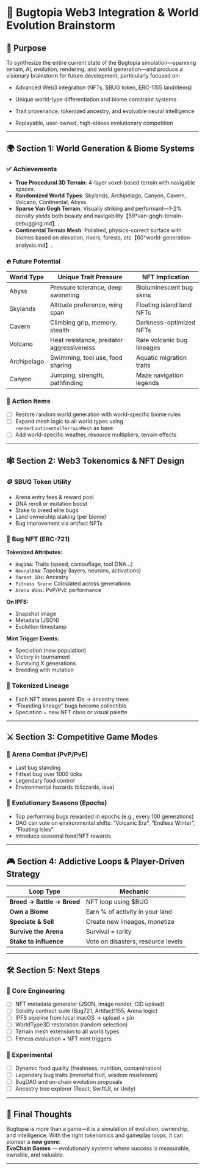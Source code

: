 # 🧬 Bugtopia Web3 Integration & World Evolution Brainstorm

## 🧠 Purpose

To synthesize the entire current state of the Bugtopia simulation—spanning terrain, AI, evolution, rendering, and world generation—and produce a visionary brainstorm for future development, particularly focused on:

- Advanced Web3 integration (NFTs, $BUG token, ERC-1155 land/items)

- Unique world-type differentiation and biome constraint systems
- Trait provenance, tokenized ancestry, and evolvable neural intelligence
- Replayable, user-owned, high-stakes evolutionary competition

---

## 🌍 Section 1: World Generation & Biome Systems

### ✅ Achievements

- **True Procedural 3D Terrain**: 4-layer voxel-based terrain with navigable spaces.
- **Randomized World Types**: Skylands, Archipelago, Canyon, Cavern, Volcano, Continental, Abyss.
- **Sparse Van Gogh Terrain**: Visually striking and performant—1-2% density yields both beauty and navigability【59†van-gogh-terrain-debugging.md】.
- **Continental Terrain Mesh**: Polished, physics-correct surface with biomes based on elevation, rivers, forests, etc【60†world-generation-analysis.md】.

### 🔥 Future Potential

| World Type      | Unique Trait Pressure                   | NFT Implication               |
|------------------|-----------------------------------------|-------------------------------|
| Abyss            | Pressure tolerance, deep swimming       | Bioluminescent bug skins      |
| Skylands         | Altitude preference, wing span          | Floating island land NFTs     |
| Cavern           | Climbing grip, memory, stealth          | Darkness-optimized NFTs       |
| Volcano          | Heat resistance, predator aggressiveness| Rare volcanic bug lineages    |
| Archipelago      | Swimming, tool use, food sharing        | Aquatic migration traits      |
| Canyon           | Jumping, strength, pathfinding          | Maze navigation legends       |

### 🌱 Action Items

- [ ] Restore random world generation with world-specific biome rules
- [ ] Expand mesh logic to all world types using `renderContinentalTerrainMesh` as base
- [ ] Add world-specific weather, resource multipliers, terrain effects

---

## 🕸️ Section 2: Web3 Tokenomics & NFT Design

### 🪙 $BUG Token Utility

- Arena entry fees & reward pool
- DNA reroll or mutation boost
- Stake to breed elite bugs
- Land ownership staking (per biome)
- Bug improvement via artifact NFTs

### 🧬 Bug NFT (ERC-721)

**Tokenized Attributes:**

- `BugDNA`: Traits (speed, camouflage, tool DNA...)
- `NeuralDNA`: Topology (layers, neurons, activations)
- `Parent IDs`: Ancestry
- `Fitness Score`: Calculated across generations
- `Arena Wins`: PvP/PvE performance

**On IPFS:**
- Snapshot image
- Metadata (JSON)
- Evolution timestamp

**Mint Trigger Events:**
- Speciation (new population)
- Victory in tournament
- Surviving X generations
- Breeding with mutation

### 🧬 Tokenized Lineage

- Each NFT stores parent IDs → ancestry trees
- “Founding lineage” bugs become collectible
- Speciation = new NFT class or visual palette

---

## ⚔️ Section 3: Competitive Game Modes

### 🎯 Arena Combat (PvP/PvE)

- Last bug standing
- Fittest bug over 1000 ticks
- Legendary food control
- Environmental hazards (blizzards, lava)

### 🧠 Evolutionary Seasons (Epochs)

- Top performing bugs rewarded in epochs (e.g., every 100 generations)
- DAO can vote on environmental shifts: “Volcanic Era”, “Endless Winter”, “Floating Isles”
- Introduce seasonal food/NFT rewards

---

## 🎮 Section 4: Addictive Loops & Player-Driven Strategy

| Loop Type             | Mechanic |
|-----------------------|----------|
| **Breed → Battle → Breed** | NFT loop using $BUG |
| **Own a Biome**       | Earn % of activity in your land |
| **Speciate & Sell**   | Create new lineages, monetize |
| **Survive the Arena** | Survival = rarity |
| **Stake to Influence**| Vote on disasters, resource levels |

---

## 🛠️ Section 5: Next Steps

### 🔧 Core Engineering

- [ ] NFT metadata generator (JSON, image render, CID upload)
- [ ] Solidity contract suite (Bug721, Artifact1155, Arena logic)
- [ ] IPFS pipeline from local macOS → upload + pin
- [ ] WorldType3D restoration (random selection)
- [ ] Terrain mesh extension to all world types
- [ ] Fitness evaluation + NFT mint triggers

### 🔮 Experimental

- [ ] Dynamic food quality (freshness, nutrition, contamination)
- [ ] Legendary bug traits (immortal fruit, wisdom mushroom)
- [ ] BugDAO and on-chain evolution proposals
- [ ] Ancestry tree explorer (React, SwiftUI, or Unity)

---

## 🧠 Final Thoughts

Bugtopia is more than a game—it is a simulation of evolution, ownership, and intelligence. With the right tokenomics and gameplay loops, it can pioneer a **new genre**:  
**EvoChain Games** — evolutionary systems where success is measurable, ownable, and valuable.

---


